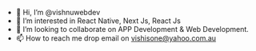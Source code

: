- 👋 Hi, I’m @vishnuwebdev
- 👀 I’m interested in React Native, Next Js, React Js 
- 💞️ I’m looking to collaborate on APP Development & Web Development.
- 📫 How to reach me drop email on vishisone@yahoo.com.au

<!---
vishnuwebdev/vishnuwebdev is a ✨ special ✨ repository because its `README.md` (this file) appears on your GitHub profile.
You can click the Preview link to take a look at your changes.
--->

